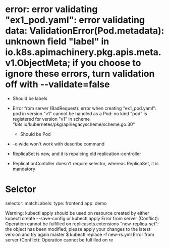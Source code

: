 # error: error validating "ex1_pod.yaml": error validating data: ValidationError(Pod.metadata): unknown field "label" in io.k8s.apimachinery.pkg.apis.meta.v1.ObjectMeta; if you choose to ignore these errors, turn validation off with --validate=false
  * Should be labels
* Error from server (BadRequest): error when creating "ex1_pod.yaml": pod in version "v1" cannot be handled as a Pod: no kind "pod" is registered for version "v1" in scheme "k8s.io/kubernetes/pkg/api/legacyscheme/scheme.go:30"
    * Should be Pod
* -o wide  won't work with describe command    

* ReplicaSet is new, and it is repalcing old replication-controller
* ReplicationContoller doesn't require selector, whereas ReplicaSet, it is mandatory

# Selctor
selector:
  matchLabels:
    type: frontend
    app: demo


Warning: kubectl apply should be used on resource created by either kubectl create --save-config or kubectl apply
Error from server (Conflict): Operation cannot be fulfilled on replicasets.extensions "new-replica-set": the object has been modified; please apply your changes to the latest version and try again
master $ kubectl replace -f new-rs.yml
Error from server (Conflict): Operation cannot be fulfilled on re    